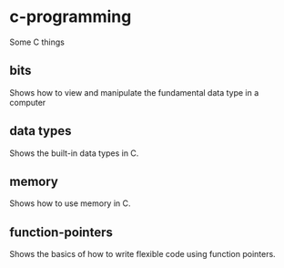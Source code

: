 
# c-programming

Some C things

## bits

Shows how to view and manipulate the fundamental data type in a computer

## data types

Shows the built-in data types in C.

## memory

Shows how to use memory in C.

## function-pointers

Shows the basics of how to write flexible code using function pointers.
